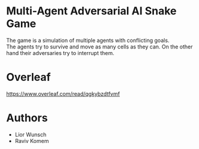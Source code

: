 # Multi-Agent Adversarial AI Snake Game
The game is a simulation of multiple agents with conflicting goals.</br>
The agents try to survive and move as many cells as they can. On the other hand their adversaries try to interrupt them.

# Overleaf
https://www.overleaf.com/read/qgkybzdtfvmf

# Authors
- Lior Wunsch
- Raviv Komem
